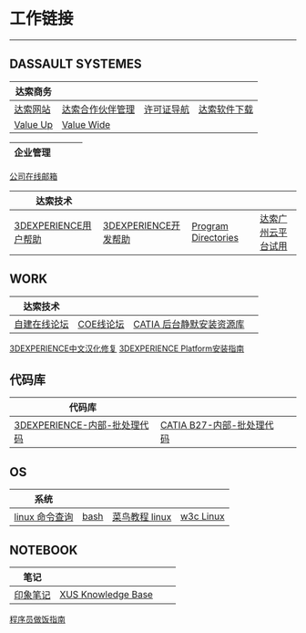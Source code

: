 # 工作链接

---
## DASSAULT SYSTEMES

| 达索商务 |  |   |  |
| ------ | ------ | ------ | ------ |
[达索网站](https://www.3ds.com) | [达索合作伙伴管理](https://dspart001-eu1-partners-ifwe.3dexperience.3ds.com/) | [许可证导航](https://media.3ds.com/smartclass/PN_PRODUCTION/PortfolioNavigator.html) | [达索软件下载](https://software.3ds.com/orders) 
[Value Up](https://3dsvalueup.com/login.do) | [Value Wide](https://3dsvaluewide.com/login.do)


| 企业管理 |  |   |   |
| ------ | ------ | ------ | ------ |
[公司在线邮箱](https://mail.dastc.com)



| 达索技术 |  |  |  |
| ------ | ------ | ------ | ------ |
[3DEXPERIENCE用户帮助](https://www.3ds.com/support/documentation/users-guides/)  | [3DEXPERIENCE开发帮助](https://www.3ds.com/support/documentation/developers-guides/) | [Program Directories](https://media.3ds.com/support/progdir/all/) | [达索广州云平台试用](https://r1132100503382-eu1-3dswym.3dexperience.3ds.com/)


## WORK

| 达索技术 |  |  |  |
| ------ | ------ | ------ | ------ |
[自建在线论坛](https://dsbim.vip.cpolar.cn/forum.php) | [COE线论坛](https://www.coe.org/p/fo/et/) | [CATIA 后台静默安装资源库](https://gitee.com/xuscode/ds-nativeapps-installer)
[3DEXPERIENCE中文汉化修复](https://gitee.com/xuscode/cat-language/)
[3DEXPERIENCE Platform安装指南](https://xuscode.github.io/enovia-installation.github.io/)

## 代码库
| 代码库 |  |  |  |
| ------ | ------ | ------ | ------ |
[3DEXPERIENCE-内部-批处理代码](https://gitee.com/xuscode1/catia-v6-batch) | [CATIA B27-内部-批处理代码](https://gitee.com/xuscode/CAAV5B27)


## OS
| 系统 |  |  |  |
| ------ | ------ | ------ | ------ |
[linux 命令查询](https://wangchujiang.com/linux-command/list.html#!kw=) | [bash](https://www.jdoodle.com/test-bash-shell-script-online/) | [菜鸟教程 linux ](https://www.runoob.com/linux/linux-tutorial.html) | [w3c Linux](https://www.w3cschool.cn/linux/)

## NOTEBOOK

| 笔记 |  |  |  |
| ------ | ------ | ------ | ------ |
[印象笔记](https://www.yinxiang.com/) | [XUS Knowledge Base](https://xuscode.github.io/bimnote.github.io/)
[程序员做饭指南](https://cook.aiurs.co/)


